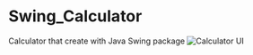 # Swing_Calculator
Calculator that create with Java Swing package
![Calculator UI]([images/calculator.png](https://drive.google.com/file/d/19DTnAUAdBgDe19dyAmqHY9sBgOwJmOmH/view?usp=sharing))
